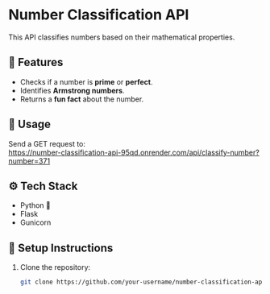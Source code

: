 # Number Classification API

This API classifies numbers based on their mathematical properties.

## 📌 Features
- Checks if a number is **prime** or **perfect**.
- Identifies **Armstrong numbers**.
- Returns a **fun fact** about the number.

## 🚀 Usage
Send a GET request to:  
https://number-classification-api-95qd.onrender.com/api/classify-number?number=371

## ⚙️ Tech Stack
- Python 🐍
- Flask
- Gunicorn

## 📜 Setup Instructions
1. Clone the repository:
   ```bash
   git clone https://github.com/your-username/number-classification-api.git
